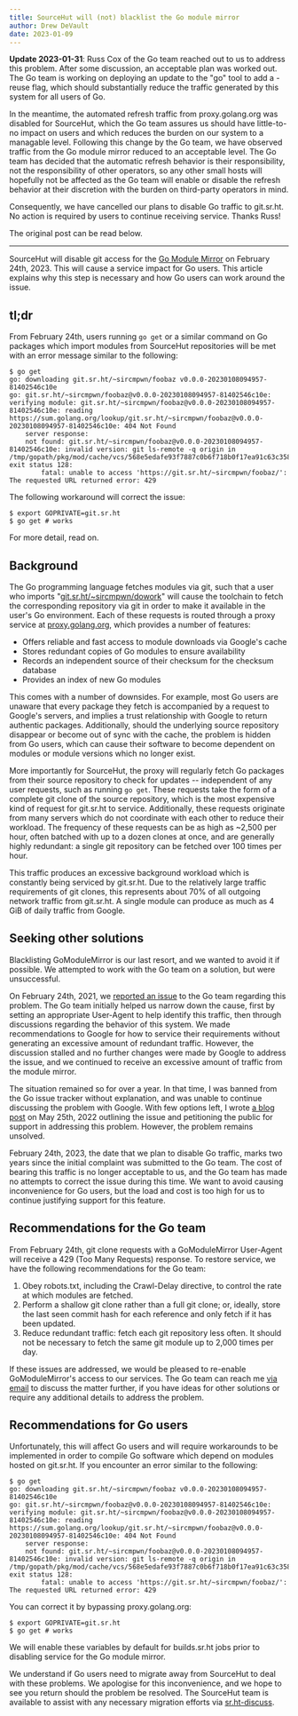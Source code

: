 ```yaml
---
title: SourceHut will (not) blacklist the Go module mirror
author: Drew DeVault
date: 2023-01-09
---
```


**Update 2023-01-31**: Russ Cox of the Go team reached out to us to address this
problem. After some discussion, an acceptable plan was worked out. The Go team
is working on deploying an update to the "go" tool to add a -reuse flag, which
should substantially reduce the traffic generated by this system for all users
of Go.

In the meantime, the automated refresh traffic from proxy.golang.org was
disabled for SourceHut, which the Go team assures us should have little-to-no
impact on users and which reduces the burden on our system to a managable level.
Following this change by the Go team, we have observed traffic from the Go
module mirror reduced to an acceptable level. The Go team has decided that the
automatic refresh behavior is their responsibility, not the responsibility of
other operators, so any other small hosts will hopefully not be affected as the
Go team will enable or disable the refresh behavior at their discretion with the
burden on third-party operators in mind.

Consequently, we have cancelled our plans to disable Go traffic to git.sr.ht. No
action is required by users to continue receiving service. Thanks Russ!

The original post can be read below.

---

SourceHut will disable git access for the [Go Module Mirror][0] on February
24th, 2023. This will cause a service impact for Go users. This article explains
why this step is necessary and how Go users can work around the issue.

[0]: https://proxy.golang.org/

## tl;dr

From February 24th, users running `go get` or a similar command on Go packages
which import modules from SourceHut repositories will be met with an error
message similar to the following:

```
$ go get
go: downloading git.sr.ht/~sircmpwn/foobaz v0.0.0-20230108094957-81402546c10e
go: git.sr.ht/~sircmpwn/foobaz@v0.0.0-20230108094957-81402546c10e: verifying module: git.sr.ht/~sircmpwn/foobaz@v0.0.0-20230108094957-81402546c10e: reading https://sum.golang.org/lookup/git.sr.ht/~sircmpwn/foobaz@v0.0.0-20230108094957-81402546c10e: 404 Not Found
	server response:
	not found: git.sr.ht/~sircmpwn/foobaz@v0.0.0-20230108094957-81402546c10e: invalid version: git ls-remote -q origin in /tmp/gopath/pkg/mod/cache/vcs/568e5edafe93f7887c0b6f718b0f17ea91c63c35822fb28628535f172b5429b7: exit status 128:
		fatal: unable to access 'https://git.sr.ht/~sircmpwn/foobaz/': The requested URL returned error: 429
```

The following workaround will correct the issue:

```
$ export GOPRIVATE=git.sr.ht
$ go get # works
```

For more detail, read on.

## Background

The Go programming language fetches modules via git, such that a user who
imports "[git.sr.ht/~sircmpwn/dowork][1]" will cause the toolchain to fetch the
corresponding repository via git in order to make it available in the user's Go
environment. Each of these requests is routed through a proxy service at
[proxy.golang.org][0], which provides a number of features:

[1]: https://git.sr.ht/~sircmpwn/dowork

- Offers reliable and fast access to module downloads via Google's cache
- Stores redundant copies of Go modules to ensure availability
- Records an independent source of their checksum for the checksum database
- Provides an index of new Go modules

This comes with a number of downsides. For example, most Go users are unaware
that every package they fetch is accompanied by a request to Google's servers,
and implies a trust relationship with Google to return authentic packages.
Additionally, should the underlying source repository disappear or become out of
sync with the cache, the problem is hidden from Go users, which can cause their
software to become dependent on modules or module versions which no longer
exist.

More importantly for SourceHut, the proxy will regularly fetch Go packages from
their source repository to check for updates -- independent of any user
requests, such as running `go get`. These requests take the form of a complete
git clone of the source repository, which is the most expensive kind of request
for git.sr.ht to service. Additionally, these requests originate from many
servers which do not coordinate with each other to reduce their workload. The
frequency of these requests can be as high as ~2,500 per hour, often batched
with up to a dozen clones at once, and are generally highly redundant: a single
git repository can be fetched over 100 times per hour.

This traffic produces an excessive background workload which is constantly being
serviced by git.sr.ht. Due to the relatively large traffic requirements of git
clones, this represents about 70% of all outgoing network traffic from
git.sr.ht. A single module can produce as much as 4 GiB of daily traffic from
Google.

## Seeking other solutions

Blacklisting GoModuleMirror is our last resort, and we wanted to avoid it if
possible. We attempted to work with the Go team on a solution, but were
unsuccessful.

On February 24th, 2021, we [reported an issue][issue] to the Go team regarding
this problem. The Go team initially helped us narrow down the cause, first by
setting an appropriate User-Agent to help identify this traffic, then through
discussions regarding the behavior of this system. We made recommendations to
Google for how to service their requirements without generating an excessive
amount of redundant traffic. However, the discussion stalled and no further
changes were made by Google to address the issue, and we continued to receive an
excessive amount of traffic from the module mirror.

[issue]: https://github.com/golang/go/issues/44577

The situation remained so for over a year. In that time, I was banned from the
Go issue tracker without explanation, and was unable to continue discussing the
problem with Google. With few options left, I wrote [a blog post][blog] on May
25th, 2022 outlining the issue and petitioning the public for support in
addressing this problem. However, the problem remains unsolved.

[blog]: https://drewdevault.com/2022/05/25/Google-has-been-DDoSing-sourcehut.html

February 24th, 2023, the date that we plan to disable Go traffic, marks two
years since the initial complaint was submitted to the Go team. The cost of
bearing this traffic is no longer acceptable to us, and the Go team has made no
attempts to correct the issue during this time. We want to avoid causing
inconvenience for Go users, but the load and cost is too high for us to continue
justifying support for this feature.

## Recommendations for the Go team

From February 24th, git clone requests with a GoModuleMirror User-Agent will
receive a 429 (Too Many Requests) response. To restore service, we have the
following recommendations for the Go team:

1. Obey robots.txt, including the Crawl-Delay directive, to control the rate at
   which modules are fetched.
2. Perform a shallow git clone rather than a full git clone; or, ideally, store
   the last seen commit hash for each reference and only fetch if it has been
   updated.
3. Reduce redundant traffic: fetch each git repository less often. It should not
   be necessary to fetch the same git module up to 2,000 times per day.

If these issues are addressed, we would be pleased to re-enable GoModuleMirror's
access to our services. The Go team can reach me [via
email](mailto:sir@cmpwn.com) to discuss the matter further, if you have ideas
for other solutions or require any additional details to address the problem.

## Recommendations for Go users

Unfortunately, this will affect Go users and will require workarounds to be
implemented in order to compile Go software which depend on modules hosted on
git.sr.ht. If you encounter an error similar to the following:

```
$ go get
go: downloading git.sr.ht/~sircmpwn/foobaz v0.0.0-20230108094957-81402546c10e
go: git.sr.ht/~sircmpwn/foobaz@v0.0.0-20230108094957-81402546c10e: verifying module: git.sr.ht/~sircmpwn/foobaz@v0.0.0-20230108094957-81402546c10e: reading https://sum.golang.org/lookup/git.sr.ht/~sircmpwn/foobaz@v0.0.0-20230108094957-81402546c10e: 404 Not Found
	server response:
	not found: git.sr.ht/~sircmpwn/foobaz@v0.0.0-20230108094957-81402546c10e: invalid version: git ls-remote -q origin in /tmp/gopath/pkg/mod/cache/vcs/568e5edafe93f7887c0b6f718b0f17ea91c63c35822fb28628535f172b5429b7: exit status 128:
		fatal: unable to access 'https://git.sr.ht/~sircmpwn/foobaz/': The requested URL returned error: 429
```

You can correct it by bypassing proxy.golang.org:

```
$ export GOPRIVATE=git.sr.ht
$ go get # works
```

We will enable these variables by default for builds.sr.ht jobs prior to
disabling service for the Go module mirror.

We understand if Go users need to migrate away from SourceHut to deal with these
problems. We apologise for this inconvenience, and we hope to see you return
should the problem be resolved. The SourceHut team is available to assist with
any necessary migration efforts via
[sr.ht-discuss](https://lists.sr.ht/~sircmpwn/sr.ht-discuss).
